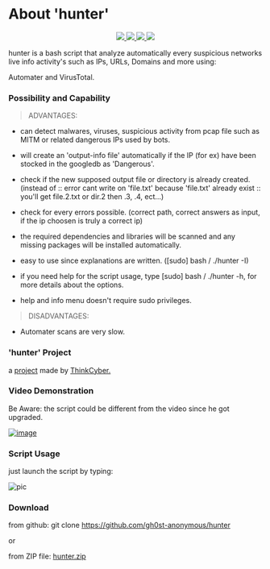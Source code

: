 # About 'hunter'

<p align="center">
   </a>
      <a href="https://github.com/gh0st-anonymous/analyzer">
      <img src="https://img.shields.io/badge/Version-1.0.0-darkgreen">
        <img src="https://img.shields.io/badge/Release%20Date-may%202022-purple">
  <img src="https://shields.io/badge/Bash-100%25-066da5">
  <img src="https://shields.io/badge/Platform-Linux-darkred">
    </a>
  </p>
</p>

hunter is a bash script that analyze automatically every suspicious networks live info activity's such as IPs, URLs, Domains and more using:

Automater and VirusTotal.

### Possibility and Capability

> ADVANTAGES:

- can detect malwares, viruses, suspicious activity from pcap file such as MITM or related dangerous IPs used by bots.

- will create an 'output-info file' automatically if the IP (for ex) have been stocked in the googledb as 'Dangerous'.

- check if the new supposed output file or directory is already created. (instead of :: error cant write on 'file.txt' because 'file.txt' already exist :: you'll get file.2.txt or dir.2 then .3, .4, ect...)

- check for every errors possible. (correct path, correct answers as input, if the ip choosen is truly a correct ip)

- the required dependencies and libraries will be scanned and any missing packages will be installed automatically.

- easy to use since explanations are written. ([sudo] bash / ./hunter -I)

- if you need help for the script usage, type [sudo] bash / ./hunter -h, for more details about the options.

- help and info menu doesn't require sudo privileges.


> DISADVANTAGES:

- Automater scans are very slow.

### 'hunter' Project

a [project](https://github.com/gh0st-anonymous/hunter/files/9894773/project.pdf) made by [ThinkCyber.](https://www.thinkcyber.co.il/)

### Video Demonstration

Be Aware: the script could be different from the video since he got upgraded.

[![image](https://user-images.githubusercontent.com/102325071/198856530-b6c9b4e6-999f-4a3b-ba53-bea8d2158bb3.jpg)](https://www.youtube.com/watch?v=ShjDHLr2tZM)

### Script Usage

just launch the script by typing:

![pic](https://user-images.githubusercontent.com/102325071/198970600-7e97f9da-5704-4b2c-b831-8240417b6b5f.png)

### Download

from github: git clone https://github.com/gh0st-anonymous/hunter

or

from ZIP file: [hunter.zip](https://github.com/gh0st-anonymous/hunter/files/9900085/hunter.zip)
